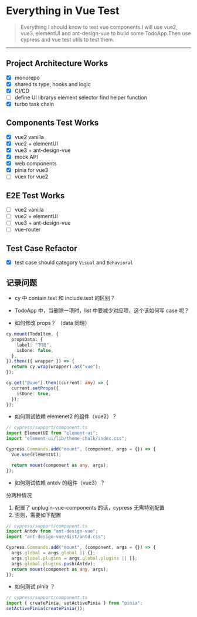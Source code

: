 # Everything in Vue Test

> Everything I should know to test vue components.I will use vue2, vue3, elementUI and ant-design-vue to build some TodoApp.Then use cypress and vue test utils to test them.

---

## Project Architecture Works

- [x] monorepo
- [x] shared ts type, hooks and logic
- [x] CI/CD
- [ ] define UI librarys element selector find helper function
- [x] turbo task chain

## Components Test Works

- [x] vue2 vanilla
- [x] vue2 + elementUI
- [x] vue3 + ant-design-vue
- [x] mock API
- [x] web components
- [x] pinia for vue3
- [ ] vuex for vue2

## E2E Test Works

- [ ] vue2 vanilla
- [ ] vue2 + elementUI
- [ ] vue3 + ant-design-vue
- [ ] vue-router

## Test Case Refactor

- [x] test case should category `Visual` and `Behavioral`

## 记录问题

- cy 中 contain.text 和 include.text 的区别？

- TodoApp 中，当删除一项时，list 中要减少对应项，这个该如何写 case 呢？

- 如何修改 props？ （data 同理）

```ts
cy.mount(TodoItem, {
  propsData: {
    label: "下班",
    isDone: false,
  },
}).then(({ wrapper }) => {
  return cy.wrap(wrapper).as("vue");
});

cy.get("@vue").then((current: any) => {
  current.setProps({
    isDone: true,
  });
});
```

- 如何测试依赖 elemenet2 的组件（vue2）？

```ts
// cypress/support/component.ts
import ElementUI from "element-ui";
import "element-ui/lib/theme-chalk/index.css";

Cypress.Commands.add("mount", (component, args = {}) => {
  Vue.use(ElementUI);

  return mount(component as any, args);
});
```

- 如何测试依赖 antdv 的组件（vue3）？

分两种情况

1. 配置了 unplugin-vue-components 的话，cypress 无需特别配置
2. 否则，需要如下配置

```ts
// cypress/support/component.ts
import Antdv from "ant-design-vue";
import "ant-design-vue/dist/antd.css";

Cypress.Commands.add("mount", (component, args = {}) => {
  args.global = args.global || {};
  args.global.plugins = args.global.plugins || [];
  args.global.plugins.push(Antdv);
  return mount(component as any, args);
});
```

- 如何测试 pinia ？

```ts
// cypress/support/component.ts
import { createPinia, setActivePinia } from "pinia";
setActivePinia(createPinia());
```
